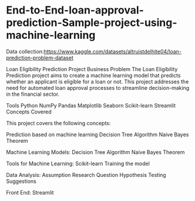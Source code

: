 # End-to-End-loan-approval-prediction-Sample-project-using-machine-learning

Data collection:https://www.kaggle.com/datasets/altruistdelhite04/loan-prediction-problem-dataset

Loan Eligibility Prediction Project
Business Problem
The Loan Eligibility Prediction project aims to create a machine learning model that predicts whether an applicant is eligible for a loan or not. This project addresses the need for automated loan approval processes to streamline decision-making in the financial sector.

Tools
Python
NumPy
Pandas
Matplotlib
Seaborn
Scikit-learn
Streamlit
Concepts Covered

This project covers the following concepts:

Prediction based on machine learning
Decision Tree Algorithm
Naive Bayes Theorem


Machine Learning Models:
Decision Tree Algorithm
Naive Bayes Theorem 

Tools for Machine Learning:
Scikit-learn
Training the model


Data Analysis:
Assumption
Research Question
Hypothesis Testing
Suggestions


Front End:
Streamlit
